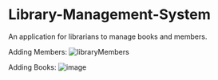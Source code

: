 # Library-Management-System

An application for librarians to manage books and members. 

Adding Members: 
![libraryMembers](https://github.com/dantheuri17/Library-Management-System/assets/101451951/38e26ccf-86fc-45b9-86ae-c108b125aa1e)





Adding Books: 
![image](https://github.com/dantheuri17/Library-Management-System/assets/101451951/1b87fc1f-4cba-4cbb-9fcc-1dc93df24983)






